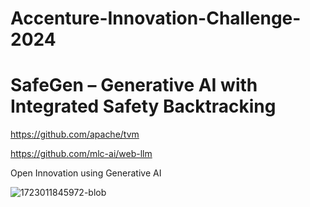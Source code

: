 # Accenture-Innovation-Challenge-2024
# SafeGen – Generative AI with Integrated Safety Backtracking
https://github.com/apache/tvm

https://github.com/mlc-ai/web-llm

Open Innovation using Generative AI

![1723011845972-blob](https://github.com/user-attachments/assets/6e03e8a3-26f2-4065-82c8-168bf005600a)
